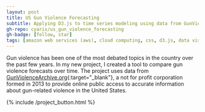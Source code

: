 ```yaml
---
layout: post
title: US Gun Violence Forecasting
subtitle: Applying D3.js to time series modeling using data from GunViolenceArchive.org.
gh-repo: cyaris/us_gun_violence_forecasting
gh-badge: [follow, star]
tags: [amazon web services (aws), cloud computing, css, d3.js, data visualization, error metrics, etl pipeline, facebook prophet, html, javascript, machine learning, pandas, python, requests, time series modeling, web development, web scraping]
---
```


Gun violence has been one of the most debated topics in the country over the past few years. In my new project, I created a tool to compare gun violence forecasts over time. The project uses data from [GunViolenceArchive.org](https://gunviolencearchive.org){:target="_blank"}, a not for profit corporation formed in 2013 to provide online public access to accurate information about gun-related violence in the United States.

<style>

  .btn-group {
    width: 320px;
  }

</style>

{% include /project_button.html %}

